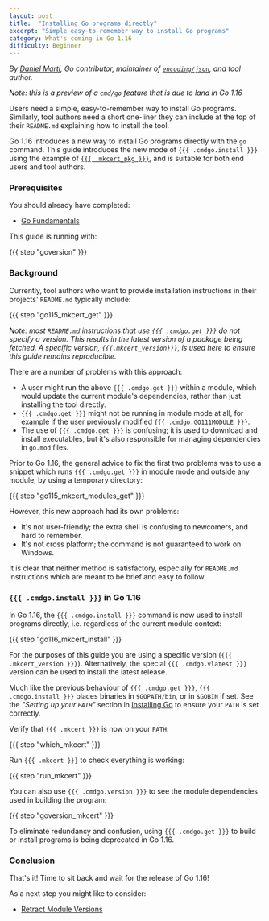 ```yaml
---
layout: post
title:  "Installing Go programs directly"
excerpt: "Simple easy-to-remember way to install Go programs"
category: What's coming in Go 1.16
difficulty: Beginner
---
```


_By [Daniel Martí](https://mvdan.cc), Go contributor, maintainer of [`encoding/json`](https://pkg.go.dev/encoding/json),
and tool author._

_Note: this is a preview of a `cmd/go` feature that is due to land in Go 1.16_

Users need a simple, easy-to-remember way to install Go programs. Similarly, tool authors need a short one-liner they
can include at the top of their `README.md` explaining how to install the tool.

Go 1.16 introduces a new way to install Go programs directly with the `go` command. This guide
introduces the new mode of `{{{ .cmdgo.install }}}` using the example of
[`{{{ .mkcert_pkg }}}`](https://mkcert.io/), and is suitable for both end users and tool authors.

### Prerequisites

You should already have completed:

* [Go Fundamentals](/go-fundamentals_go115_en)

This guide is running with:

{{{ step "goversion" }}}

### Background

Currently, tool authors who want to provide installation instructions in their projects' `README.md` typically include:

{{{ step "go115_mkcert_get" }}}

_Note: most `README.md` instructions that use `{{{ .cmdgo.get }}}` do not specify a version. This results in the latest
version of a package being fetched. A specific version, `{{{.mkcert_version}}}`, is used here to ensure this guide
remains reproducible._

There are a number of problems with this approach:

* A user might run the above `{{{ .cmdgo.get }}}` within a module, which would
  update the current module's dependencies, rather than just installing the tool directly.
* `{{{ .cmdgo.get }}}` might not be running in module mode at all, for example
  if the user previously modified `{{{ .cmdgo.GO111MODULE }}}`.
* The use of `{{{ .cmdgo.get }}}` is confusing; it is used to download and install executables,
  but it's also responsible for managing dependencies in `go.mod` files.

Prior to Go 1.16, the general advice to fix the first two problems was to use a snippet
which runs `{{{ .cmdgo.get }}}` in module mode and outside any module, by using a temporary directory:

{{{ step "go115_mkcert_modules_get" }}}

However, this new approach had its own problems:

* It's not user-friendly; the extra shell is confusing to newcomers, and hard to remember.
* It's not cross platform; the command is not guaranteed to work on Windows.

It is clear that neither method is satisfactory, especially for `README.md`
instructions which are meant to be brief and easy to follow.

### `{{{ .cmdgo.install }}}` in Go 1.16

In Go 1.16, the `{{{ .cmdgo.install }}}` command is now used to install programs directly, i.e. regardless of the current
module context:

{{{ step "go116_mkcert_install" }}}

For the purposes of this guide you are using a specific version (`{{{ .mkcert_version }}}`). Alternatively,
the special `{{{ .cmdgo.vlatest }}}` version can be used to install the latest release.

Much like the previous behaviour of `{{{ .cmdgo.get }}}`, `{{{ .cmdgo.install }}}` places binaries in `$GOPATH/bin`,
or in `$GOBIN` if set. See the _"Setting up your `PATH`"_ section in [Installing Go](/installing-go_go115_en) to ensure
your `PATH` is set correctly.

Verify that `{{{ .mkcert }}}` is now on your `PATH`:

{{{ step "which_mkcert" }}}

Run `{{{ .mkcert }}}` to check everything is working:

{{{ step "run_mkcert" }}}

You can also use `{{{ .cmdgo.version }}}` to see the module dependencies used in building the program:

{{{ step "goversion_mkcert" }}}

To eliminate redundancy and confusion, using `{{{ .cmdgo.get }}}` to build or
install programs is being deprecated in Go 1.16.

### Conclusion

That's it! Time to sit back and wait for the release of Go 1.16!

As a next step you might like to consider:

* [Retract Module Versions](/retract-module-versions_go116_en/)
